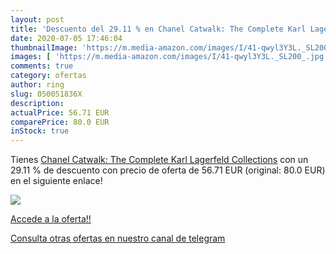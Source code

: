 ```yaml
---
layout: post
title: 'Descuento del 29.11 % en Chanel Catwalk: The Complete Karl Lagerf'
date: 2020-07-05 17:46:04
thumbnailImage: 'https://m.media-amazon.com/images/I/41-qwyl3Y3L._SL200_.jpg'
images: [ 'https://m.media-amazon.com/images/I/41-qwyl3Y3L._SL200_.jpg' ]
comments: true
category: ofertas
author: ring
slug: 050051836X
description:
actualPrice: 56.71 EUR
comparePrice: 80.0 EUR
inStock: true
---
```


Tienes [Chanel Catwalk: The Complete Karl Lagerfeld Collections](https://www.amazon.com/dp/050051836X/?tag=redken08-20) con un 29.11 % de descuento con precio de oferta de 56.71 EUR (original: 80.0 EUR) en el siguiente enlace!

[![](https://m.media-amazon.com/images/I/41-qwyl3Y3L._SL200_.jpg)](https://www.amazon.com/dp/050051836X/?tag=redken08-20)

[Accede a la oferta!!](https://www.amazon.com/dp/050051836X/?tag=redken08-20)

[Consulta otras ofertas en nuestro canal de telegram](https://t.me/s/ofertas25)
